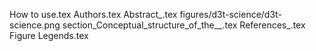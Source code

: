 How to use.tex
Authors.tex
Abstract_.tex
figures/d3t-science/d3t-science.png
section_Conceptual_structure_of_the__.tex
References_.tex
Figure Legends.tex
